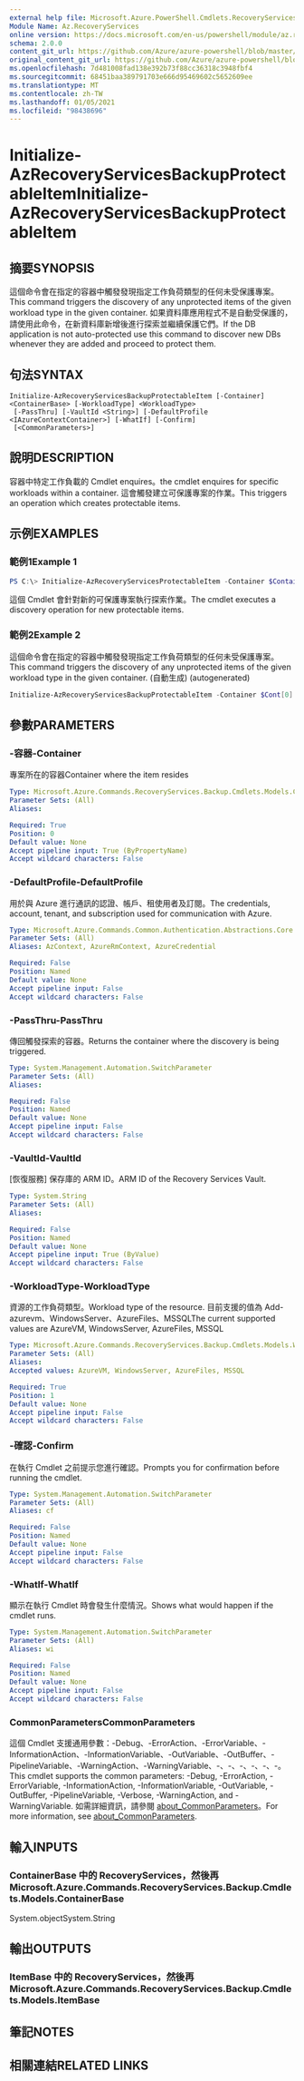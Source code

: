 ```yaml
---
external help file: Microsoft.Azure.PowerShell.Cmdlets.RecoveryServices.Backup.dll-Help.xml
Module Name: Az.RecoveryServices
online version: https://docs.microsoft.com/en-us/powershell/module/az.recoveryservices/initialize-azrecoveryservicesbackupprotectableitem
schema: 2.0.0
content_git_url: https://github.com/Azure/azure-powershell/blob/master/src/RecoveryServices/RecoveryServices/help/Initialize-AzRecoveryServicesBackupProtectableItem.md
original_content_git_url: https://github.com/Azure/azure-powershell/blob/master/src/RecoveryServices/RecoveryServices/help/Initialize-AzRecoveryServicesBackupProtectableItem.md
ms.openlocfilehash: 7d481008fad138e392b73f88cc36318c3948fbf4
ms.sourcegitcommit: 68451baa389791703e666d95469602c5652609ee
ms.translationtype: MT
ms.contentlocale: zh-TW
ms.lasthandoff: 01/05/2021
ms.locfileid: "98438696"
---
```

# <span data-ttu-id="07573-101">Initialize-AzRecoveryServicesBackupProtectableItem</span><span class="sxs-lookup"><span data-stu-id="07573-101">Initialize-AzRecoveryServicesBackupProtectableItem</span></span>

## <span data-ttu-id="07573-102">摘要</span><span class="sxs-lookup"><span data-stu-id="07573-102">SYNOPSIS</span></span>
<span data-ttu-id="07573-103">這個命令會在指定的容器中觸發發現指定工作負荷類型的任何未受保護專案。</span><span class="sxs-lookup"><span data-stu-id="07573-103">This command triggers the discovery of any unprotected items of the given workload type in the given container.</span></span> <span data-ttu-id="07573-104">如果資料庫應用程式不是自動受保護的，請使用此命令，在新資料庫新增後進行探索並繼續保護它們。</span><span class="sxs-lookup"><span data-stu-id="07573-104">If the DB application is not auto-protected use this command to discover new DBs whenever they are added and proceed to protect them.</span></span>

## <span data-ttu-id="07573-105">句法</span><span class="sxs-lookup"><span data-stu-id="07573-105">SYNTAX</span></span>

```
Initialize-AzRecoveryServicesBackupProtectableItem [-Container] <ContainerBase> [-WorkloadType] <WorkloadType>
 [-PassThru] [-VaultId <String>] [-DefaultProfile <IAzureContextContainer>] [-WhatIf] [-Confirm]
 [<CommonParameters>]
```

## <span data-ttu-id="07573-106">說明</span><span class="sxs-lookup"><span data-stu-id="07573-106">DESCRIPTION</span></span>
<span data-ttu-id="07573-107">容器中特定工作負載的 Cmdlet enquires。</span><span class="sxs-lookup"><span data-stu-id="07573-107">the cmdlet enquires for specific workloads within a container.</span></span> <span data-ttu-id="07573-108">這會觸發建立可保護專案的作業。</span><span class="sxs-lookup"><span data-stu-id="07573-108">This triggers an operation which creates protectable items.</span></span>

## <span data-ttu-id="07573-109">示例</span><span class="sxs-lookup"><span data-stu-id="07573-109">EXAMPLES</span></span>

### <span data-ttu-id="07573-110">範例1</span><span class="sxs-lookup"><span data-stu-id="07573-110">Example 1</span></span>
```powershell
PS C:\> Initialize-AzRecoveryServicesProtectableItem -Container $Container -WorkloadType "MSSQL"
```

<span data-ttu-id="07573-111">這個 Cmdlet 會針對新的可保護專案執行探索作業。</span><span class="sxs-lookup"><span data-stu-id="07573-111">The cmdlet executes a discovery operation for new protectable items.</span></span>

### <span data-ttu-id="07573-112">範例2</span><span class="sxs-lookup"><span data-stu-id="07573-112">Example 2</span></span>

<span data-ttu-id="07573-113">這個命令會在指定的容器中觸發發現指定工作負荷類型的任何未受保護專案。</span><span class="sxs-lookup"><span data-stu-id="07573-113">This command triggers the discovery of any unprotected items of the given workload type in the given container.</span></span> <span data-ttu-id="07573-114"> (自動生成) </span><span class="sxs-lookup"><span data-stu-id="07573-114">(autogenerated)</span></span>

```powershell <!-- Aladdin Generated Example --> 
Initialize-AzRecoveryServicesBackupProtectableItem -Container $Cont[0] -VaultId $vault.ID -WorkloadType AzureVM
```

## <span data-ttu-id="07573-115">參數</span><span class="sxs-lookup"><span data-stu-id="07573-115">PARAMETERS</span></span>

### <span data-ttu-id="07573-116">-容器</span><span class="sxs-lookup"><span data-stu-id="07573-116">-Container</span></span>
<span data-ttu-id="07573-117">專案所在的容器</span><span class="sxs-lookup"><span data-stu-id="07573-117">Container where the item resides</span></span>

```yaml
Type: Microsoft.Azure.Commands.RecoveryServices.Backup.Cmdlets.Models.ContainerBase
Parameter Sets: (All)
Aliases:

Required: True
Position: 0
Default value: None
Accept pipeline input: True (ByPropertyName)
Accept wildcard characters: False
```

### <span data-ttu-id="07573-118">-DefaultProfile</span><span class="sxs-lookup"><span data-stu-id="07573-118">-DefaultProfile</span></span>
<span data-ttu-id="07573-119">用於與 Azure 進行通訊的認證、帳戶、租使用者及訂閱。</span><span class="sxs-lookup"><span data-stu-id="07573-119">The credentials, account, tenant, and subscription used for communication with Azure.</span></span>

```yaml
Type: Microsoft.Azure.Commands.Common.Authentication.Abstractions.Core.IAzureContextContainer
Parameter Sets: (All)
Aliases: AzContext, AzureRmContext, AzureCredential

Required: False
Position: Named
Default value: None
Accept pipeline input: False
Accept wildcard characters: False
```

### <span data-ttu-id="07573-120">-PassThru</span><span class="sxs-lookup"><span data-stu-id="07573-120">-PassThru</span></span>
<span data-ttu-id="07573-121">傳回觸發探索的容器。</span><span class="sxs-lookup"><span data-stu-id="07573-121">Returns the container where the discovery is being triggered.</span></span>

```yaml
Type: System.Management.Automation.SwitchParameter
Parameter Sets: (All)
Aliases:

Required: False
Position: Named
Default value: None
Accept pipeline input: False
Accept wildcard characters: False
```

### <span data-ttu-id="07573-122">-VaultId</span><span class="sxs-lookup"><span data-stu-id="07573-122">-VaultId</span></span>
<span data-ttu-id="07573-123">[恢復服務] 保存庫的 ARM ID。</span><span class="sxs-lookup"><span data-stu-id="07573-123">ARM ID of the Recovery Services Vault.</span></span>

```yaml
Type: System.String
Parameter Sets: (All)
Aliases:

Required: False
Position: Named
Default value: None
Accept pipeline input: True (ByValue)
Accept wildcard characters: False
```

### <span data-ttu-id="07573-124">-WorkloadType</span><span class="sxs-lookup"><span data-stu-id="07573-124">-WorkloadType</span></span>
<span data-ttu-id="07573-125">資源的工作負荷類型。</span><span class="sxs-lookup"><span data-stu-id="07573-125">Workload type of the resource.</span></span> <span data-ttu-id="07573-126">目前支援的值為 Add-azurevm、WindowsServer、AzureFiles、MSSQL</span><span class="sxs-lookup"><span data-stu-id="07573-126">The current supported values are AzureVM, WindowsServer, AzureFiles, MSSQL</span></span>

```yaml
Type: Microsoft.Azure.Commands.RecoveryServices.Backup.Cmdlets.Models.WorkloadType
Parameter Sets: (All)
Aliases:
Accepted values: AzureVM, WindowsServer, AzureFiles, MSSQL

Required: True
Position: 1
Default value: None
Accept pipeline input: False
Accept wildcard characters: False
```

### <span data-ttu-id="07573-127">-確認</span><span class="sxs-lookup"><span data-stu-id="07573-127">-Confirm</span></span>
<span data-ttu-id="07573-128">在執行 Cmdlet 之前提示您進行確認。</span><span class="sxs-lookup"><span data-stu-id="07573-128">Prompts you for confirmation before running the cmdlet.</span></span>

```yaml
Type: System.Management.Automation.SwitchParameter
Parameter Sets: (All)
Aliases: cf

Required: False
Position: Named
Default value: None
Accept pipeline input: False
Accept wildcard characters: False
```

### <span data-ttu-id="07573-129">-WhatIf</span><span class="sxs-lookup"><span data-stu-id="07573-129">-WhatIf</span></span>
<span data-ttu-id="07573-130">顯示在執行 Cmdlet 時會發生什麼情況。</span><span class="sxs-lookup"><span data-stu-id="07573-130">Shows what would happen if the cmdlet runs.</span></span> 

```yaml
Type: System.Management.Automation.SwitchParameter
Parameter Sets: (All)
Aliases: wi

Required: False
Position: Named
Default value: None
Accept pipeline input: False
Accept wildcard characters: False
```

### <span data-ttu-id="07573-131">CommonParameters</span><span class="sxs-lookup"><span data-stu-id="07573-131">CommonParameters</span></span>
<span data-ttu-id="07573-132">這個 Cmdlet 支援通用參數：-Debug、-ErrorAction、-ErrorVariable、-InformationAction、-InformationVariable、-OutVariable、-OutBuffer、-PipelineVariable、-WarningAction、-WarningVariable、-、-、-、-、-、-。</span><span class="sxs-lookup"><span data-stu-id="07573-132">This cmdlet supports the common parameters: -Debug, -ErrorAction, -ErrorVariable, -InformationAction, -InformationVariable, -OutVariable, -OutBuffer, -PipelineVariable, -Verbose, -WarningAction, and -WarningVariable.</span></span> <span data-ttu-id="07573-133">如需詳細資訊，請參閱 [about_CommonParameters](http://go.microsoft.com/fwlink/?LinkID=113216)。</span><span class="sxs-lookup"><span data-stu-id="07573-133">For more information, see [about_CommonParameters](http://go.microsoft.com/fwlink/?LinkID=113216).</span></span>

## <span data-ttu-id="07573-134">輸入</span><span class="sxs-lookup"><span data-stu-id="07573-134">INPUTS</span></span>

### <span data-ttu-id="07573-135">ContainerBase 中的 RecoveryServices，然後再</span><span class="sxs-lookup"><span data-stu-id="07573-135">Microsoft.Azure.Commands.RecoveryServices.Backup.Cmdlets.Models.ContainerBase</span></span>
<span data-ttu-id="07573-136">System.object</span><span class="sxs-lookup"><span data-stu-id="07573-136">System.String</span></span>

## <span data-ttu-id="07573-137">輸出</span><span class="sxs-lookup"><span data-stu-id="07573-137">OUTPUTS</span></span>

### <span data-ttu-id="07573-138">ItemBase 中的 RecoveryServices，然後再</span><span class="sxs-lookup"><span data-stu-id="07573-138">Microsoft.Azure.Commands.RecoveryServices.Backup.Cmdlets.Models.ItemBase</span></span>

## <span data-ttu-id="07573-139">筆記</span><span class="sxs-lookup"><span data-stu-id="07573-139">NOTES</span></span>

## <span data-ttu-id="07573-140">相關連結</span><span class="sxs-lookup"><span data-stu-id="07573-140">RELATED LINKS</span></span>
